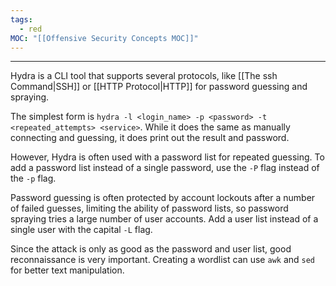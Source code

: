 ```yaml
---
tags:
  - red
MOC: "[[Offensive Security Concepts MOC]]"
---
```

-- --

Hydra is a CLI tool that supports several protocols, like [[The ssh Command|SSH]] or [[HTTP Protocol|HTTP]] for password guessing and spraying. 

The simplest form is `hydra -l <login_name> -p <password> -t <repeated_attempts> <service>`. While it does the same as manually connecting and guessing, it does print out the result and password.

However, Hydra is often used with a password list for repeated guessing. To add a password list instead of a single password, use the `-P` flag instead of the `-p` flag. 

Password guessing is often protected by account lockouts after a number of failed guesses, limiting the ability of password lists, so password spraying tries a large number of user accounts. Add a user list instead of a single user with the capital `-L` flag.

Since the attack is only as good as the password and user list, good reconnaissance is very important. Creating a wordlist can use `awk` and `sed` for better text manipulation.